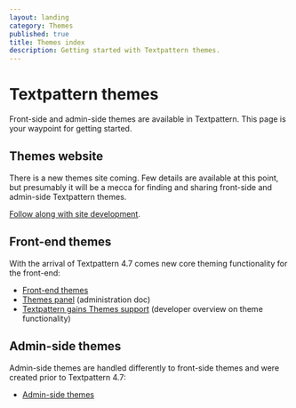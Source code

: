 ```yaml
---
layout: landing
category: Themes
published: true
title: Themes index
description: Getting started with Textpattern themes.
---
```


# Textpattern themes

Front-side and admin-side themes are available in Textpattern. This page is your waypoint for getting started.

## Themes website

There is a new themes site coming. Few details are available at this point, but presumably it will be a mecca for finding and sharing front-side and admin-side Textpattern themes.

[Follow along with site development](https://github.com/textpattern/textpattern-themes-website).

## Front-end themes

With the arrival of Textpattern 4.7 comes new core theming functionality for the front-end:

* [Front-end themes](https://docs.textpattern.com/themes/front-end-themes)
* [Themes panel](https://docs.textpattern.com/administration/themes-panel) (administration doc)
* [Textpattern gains Themes support](https://textpattern.com/weblog/403/textpattern-cms-gains-themes-support) (developer overview on theme functionality)

## Admin-side themes

Admin-side themes are handled differently to front-side themes and were created prior to Textpattern 4.7:

* [Admin-side themes](https://docs.textpattern.com/themes/admin-side-themes)
